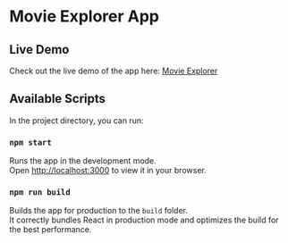 # Movie Explorer App

## Live Demo

Check out the live demo of the app here: [Movie Explorer](https://movie-explorer-six-gilt.vercel.app/)

## Available Scripts

In the project directory, you can run:

### `npm start`

Runs the app in the development mode.  
Open [http://localhost:3000](http://localhost:3000) to view it in your browser.

### `npm run build`

Builds the app for production to the `build` folder.  
It correctly bundles React in production mode and optimizes the build for the best performance.
